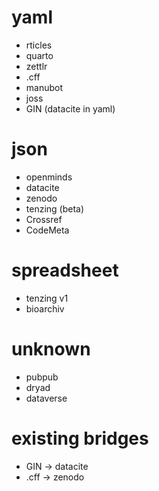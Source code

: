 # yaml

- rticles
- quarto
- zettlr
- .cff
- manubot
- joss
- GIN (datacite in yaml)


# json

- openminds
- datacite
- zenodo
- tenzing (beta)
- Crossref
- CodeMeta

# spreadsheet

- tenzing v1
- bioarchiv

# unknown

- pubpub
- dryad
- dataverse



# existing bridges

- GIN -> datacite
- .cff -> zenodo
